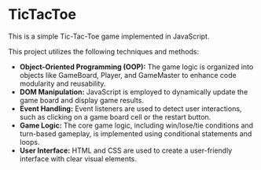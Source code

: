 # TicTacToe
This is a simple Tic-Tac-Toe game implemented in JavaScript.

This project utilizes the following techniques and methods:

- **Object-Oriented Programming (OOP):** The game logic is organized into objects like GameBoard, Player, and GameMaster to enhance code modularity and reusability.
- **DOM Manipulation:** JavaScript is employed to dynamically update the game board and display game results.
- **Event Handling:** Event listeners are used to detect user interactions, such as clicking on a game board cell or the restart button.
- **Game Logic:** The core game logic, including win/lose/tie conditions and turn-based gameplay, is implemented using conditional statements and loops.
- **User Interface:** HTML and CSS are used to create a user-friendly interface with clear visual elements.
